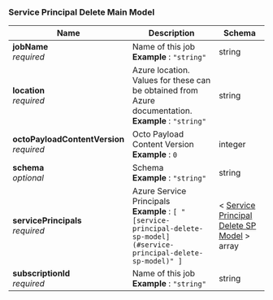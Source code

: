 
<a name="service-principal-delete-main-model"></a>
### Service Principal Delete Main Model

|Name|Description|Schema|
|---|---|---|
|**jobName**  <br>*required*|Name of this job  <br>**Example** : `"string"`|string|
|**location**  <br>*required*|Azure location. Values for these can be obtained from Azure documentation.  <br>**Example** : `"string"`|string|
|**octoPayloadContentVersion**  <br>*required*|Octo Payload Content Version  <br>**Example** : `0`|integer|
|**schema**  <br>*optional*|Schema  <br>**Example** : `"string"`|string|
|**servicePrincipals**  <br>*required*|Azure Service Principals  <br>**Example** : `[ "[service-principal-delete-sp-model](#service-principal-delete-sp-model)" ]`|< [Service Principal Delete SP Model](Service_Principal_Delete_SP_Model.md#service-principal-delete-sp-model) > array|
|**subscriptionId**  <br>*required*|Name of this job  <br>**Example** : `"string"`|string|



